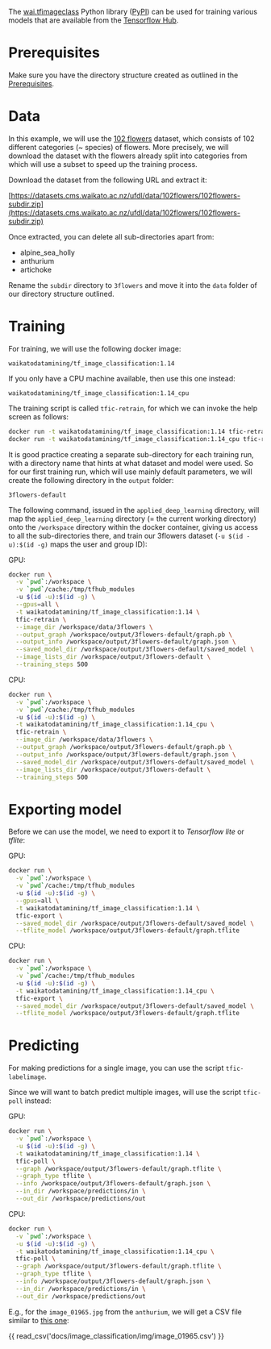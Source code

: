 The [wai.tfimageclass](https://github.com/waikato-datamining/tensorflow/tree/master/image_classification) Python library
([PyPI](https://pypi.org/project/wai.tfimageclass/)) can be used for training various models that are available from 
the [Tensorflow Hub](https://tfhub.dev/).

# Prerequisites
Make sure you have the directory structure created as outlined in the [Prerequisites](../prerequisites.md).


# Data

In this example, we will use the [102 flowers](http://datasets.cms.waikato.ac.nz/ufdl/image_classification/102flowers/)
dataset, which consists of 102 different categories (~ species) of flowers. More precisely, we will download the
dataset with the flowers already split into categories from which will use a subset to speed up the training process.

Download the dataset from the following URL and extract it:

[https://datasets.cms.waikato.ac.nz/ufdl/data/102flowers/102flowers-subdir.zip](https://datasets.cms.waikato.ac.nz/ufdl/data/102flowers/102flowers-subdir.zip)

Once extracted, you can delete all sub-directories apart from:

* alpine_sea_holly
* anthurium
* artichoke

Rename the `subdir` directory to `3flowers` and move it into the `data` folder of our directory structure 
outlined. 


# Training

For training, we will use the following docker image:

```
waikatodatamining/tf_image_classification:1.14
```

If you only have a CPU machine available, then use this one instead:

```
waikatodatamining/tf_image_classification:1.14_cpu
```

The training script is called `tfic-retrain`, for which we can invoke the help screen as follows:

```bash
docker run -t waikatodatamining/tf_image_classification:1.14 tfic-retrain --help      # GPU
docker run -t waikatodatamining/tf_image_classification:1.14_cpu tfic-retrain --help  # CPU
```

It is good practice creating a separate sub-directory for each training run, with a directory name that hints at
what dataset and model were used. So for our first training run, which will use mainly default parameters, we will 
create the following directory in the `output` folder:

```
3flowers-default
```

The following command, issued in the `applied_deep_learning` directory, will map the `applied_deep_learning`
directory (= the current working directory) onto the `/workspace` directory within the docker container, giving
us access to all the sub-directories there, and train our 3flowers dataset (`-u $(id -u):$(id -g)` maps the user 
and group ID):

GPU:

```bash
docker run \
  -v `pwd`:/workspace \
  -v `pwd`/cache:/tmp/tfhub_modules
  -u $(id -u):$(id -g) \
  --gpus=all \
  -t waikatodatamining/tf_image_classification:1.14 \
  tfic-retrain \
  --image_dir /workspace/data/3flowers \
  --output_graph /workspace/output/3flowers-default/graph.pb \
  --output_info /workspace/output/3flowers-default/graph.json \
  --saved_model_dir /workspace/output/3flowers-default/saved_model \
  --image_lists_dir /workspace/output/3flowers-default \
  --training_steps 500
```

CPU:

```bash
docker run \
  -v `pwd`:/workspace \
  -v `pwd`/cache:/tmp/tfhub_modules
  -u $(id -u):$(id -g) \
  -t waikatodatamining/tf_image_classification:1.14_cpu \
  tfic-retrain \
  --image_dir /workspace/data/3flowers \
  --output_graph /workspace/output/3flowers-default/graph.pb \
  --output_info /workspace/output/3flowers-default/graph.json \
  --saved_model_dir /workspace/output/3flowers-default/saved_model \
  --image_lists_dir /workspace/output/3flowers-default \
  --training_steps 500
```

# Exporting model

Before we can use the model, we need to export it to *Tensorflow lite* or *tflite*:

GPU:

```bash
docker run \
  -v `pwd`:/workspace \
  -v `pwd`/cache:/tmp/tfhub_modules
  -u $(id -u):$(id -g) \
  --gpus=all \
  -t waikatodatamining/tf_image_classification:1.14 \
  tfic-export \
  --saved_model_dir /workspace/output/3flowers-default/saved_model \
  --tflite_model /workspace/output/3flowers-default/graph.tflite
```

CPU:

```bash
docker run \
  -v `pwd`:/workspace \
  -v `pwd`/cache:/tmp/tfhub_modules
  -u $(id -u):$(id -g) \
  -t waikatodatamining/tf_image_classification:1.14_cpu \
  tfic-export \
  --saved_model_dir /workspace/output/3flowers-default/saved_model \
  --tflite_model /workspace/output/3flowers-default/graph.tflite
```


# Predicting

For making predictions for a single image, you can use the script `tfic-labelimage`.

Since we will want to batch predict multiple images, will use the script `tfic-poll` instead: 

GPU:

```bash
docker run \
  -v `pwd`:/workspace \
  -u $(id -u):$(id -g) \
  -t waikatodatamining/tf_image_classification:1.14 \
  tfic-poll \
  --graph /workspace/output/3flowers-default/graph.tflite \
  --graph_type tflite \
  --info /workspace/output/3flowers-default/graph.json \
  --in_dir /workspace/predictions/in \
  --out_dir /workspace/predictions/out
```

CPU:

```bash
docker run \
  -v `pwd`:/workspace \
  -u $(id -u):$(id -g) \
  -t waikatodatamining/tf_image_classification:1.14_cpu \
  tfic-poll \
  --graph /workspace/output/3flowers-default/graph.tflite \
  --graph_type tflite \
  --info /workspace/output/3flowers-default/graph.json \
  --in_dir /workspace/predictions/in \
  --out_dir /workspace/predictions/out
```

E.g., for the `image_01965.jpg` from the `anthurium`, we will get a CSV file similar to 
[this one](img/image_01965.csv):

{{ read_csv('docs/image_classification/img/image_01965.csv') }}
